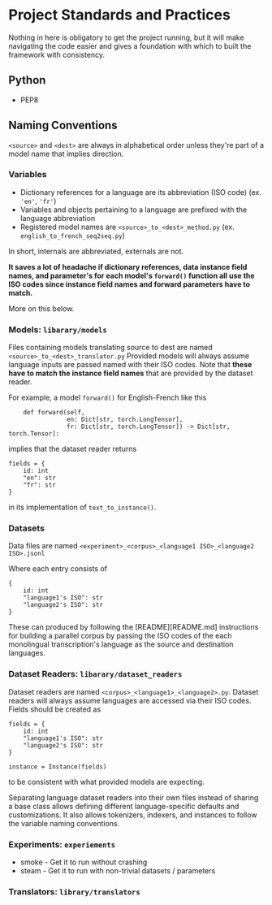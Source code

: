 # Project Standards and Practices

Nothing in here is obligatory to get the project running, but it will make navigating the code
easier and gives a foundation with which to built the framework with consistency.

## Python
* PEP8

## Naming Conventions

`<source>` and `<dest>` are always in alphabetical order unless they're part of a model
name that implies direction.

### Variables
* Dictionary references for a language are its abbreviation (ISO code) (ex. `'en'`, `'fr'`)
* Variables and objects pertaining to a language are prefixed with the language abbreviation
* Registered model names are `<source>_to_<dest>_method.py` (ex. `english_to_french_seq2seq.py`)

In short, internals are abbreviated, externals are not.

**It saves a lot of headache if dictionary references, data instance field names, and parameter's for each model's `forward()` function all use the ISO codes since instance field names and forward parameters have to match.**

More on this below.

### Models: `libarary/models`
Files containing models translating source to dest are named `<source>_to_<dest>_translator.py`
Provided models will always assume language inputs are passed named with their ISO codes. Note that **these have to match the instance field names** that are provided by the dataset reader. 

For example, a model `forward()` for English-French like this
```
    def forward(self,
                en: Dict[str, torch.LongTensor],
                fr: Dict[str, torch.LongTensor]) -> Dict[str, torch.Tensor]:
```

implies that the dataset reader returns
   ```
   fields = {
       id: int
       "en": str
       "fr": str
   }
   ```
in its implementation of `text_to_instance()`.

### Datasets
Data files are named `<experiment>_<corpus>_<language1 ISO>_<language2 ISO>.jsonl`

Where each entry consists of
```
{
    id: int
    "language1's ISO": str
    "language2's ISO": str
}
```

These can produced by following the [README][README.md] instructions for building a parallel corpus by passing the ISO codes of the each monolingual transcription's language as the source and destination languages.

### Dataset Readers: `libarary/dataset_readers`
Dataset readers are named `<corpus>_<language1>_<language2>.py`. Dataset readers will always assume
languages are accessed via their ISO codes. Fields should be created as
```
fields = {
    id: int
    "language1's ISO": str
    "language2's ISO": str
}

instance = Instance(fields)
```
to be consistent with what provided models are expecting.

Separating language dataset readers into their own files instead of sharing a base class allows defining
different language-specific defaults and customizations. It also allows tokenizers, indexers, and instances
to follow the variable naming conventions.

### Experiments: `experiements`
* smoke - Get it to run without crashing
* steam - Get it to run with non-trivial datasets / parameters

### Translators: `library/translators`
